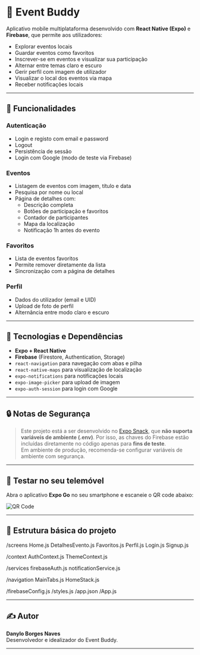 # 🎉 Event Buddy

Aplicativo mobile multiplataforma desenvolvido com **React Native (Expo)** e **Firebase**, que permite aos utilizadores:

- Explorar eventos locais
- Guardar eventos como favoritos
- Inscrever-se em eventos e visualizar sua participação
- Alternar entre temas claro e escuro
- Gerir perfil com imagem de utilizador
- Visualizar o local dos eventos via mapa
- Receber notificações locais

---

## 📱 Funcionalidades

### Autenticação
- Login e registo com email e password
- Logout
- Persistência de sessão
- Login com Google (modo de teste via Firebase)

### Eventos
- Listagem de eventos com imagem, título e data
- Pesquisa por nome ou local
- Página de detalhes com:
  - Descrição completa
  - Botões de participação e favoritos
  - Contador de participantes
  - Mapa da localização
  - Notificação 1h antes do evento

### Favoritos
- Lista de eventos favoritos
- Permite remover diretamente da lista
- Sincronização com a página de detalhes

### Perfil
- Dados do utilizador (email e UID)
- Upload de foto de perfil
- Alternância entre modo claro e escuro

---

## 🔧 Tecnologias e Dependências

- **Expo + React Native**
- **Firebase** (Firestore, Authentication, Storage)
- `react-navigation` para navegação com abas e pilha
- `react-native-maps` para visualização de localização
- `expo-notifications` para notificações locais
- `expo-image-picker` para upload de imagem
- `expo-auth-session` para login com Google

---

## 🔒 Notas de Segurança

> Este projeto está a ser desenvolvido no [Expo Snack](https://snack.expo.dev), que **não suporta variáveis de ambiente (.env)**. Por isso, as chaves do Firebase estão incluídas diretamente no código apenas para **fins de teste**.  
> Em ambiente de produção, recomenda-se configurar variáveis de ambiente com segurança.

---

## 📱 Testar no seu telemóvel

Abra o aplicativo **Expo Go** no seu smartphone e escaneie o QR code abaixo:

![QR Code](./assets/qrcode-eventbuddy.png)

---

## 📂 Estrutura básica do projeto

/screens
Home.js
DetalhesEvento.js
Favoritos.js
Perfil.js
Login.js
Signup.js

/context
AuthContext.js
ThemeContext.js

/services
firebaseAuth.js
notificationService.js

/navigation
MainTabs.js
HomeStack.js

/firebaseConfig.js
/styles.js
/app.json
/App.js


---

## ✍️ Autor

**Danylo Borges Naves**  
Desenvolvedor e idealizador do Event Buddy.

---
